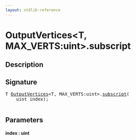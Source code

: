 ```yaml
---
layout: stdlib-reference
---
```


# OutputVertices\<T, MAX\_VERTS:uint\>\.subscript

## Description





## Signature 

<pre>
T <a href="/stdlib-reference/types/OutputVertices/index" class="code_type">OutputVertices</a>&lt;T, MAX_VERTS:<span class="code_keyword">uint</span>&gt;.<a href="/stdlib-reference/types/OutputVertices/subscript">subscript</a>(
    <span class="code_keyword">uint</span> <span class='code_param'>index</span>);

</pre>

## Parameters

#### index : uint

